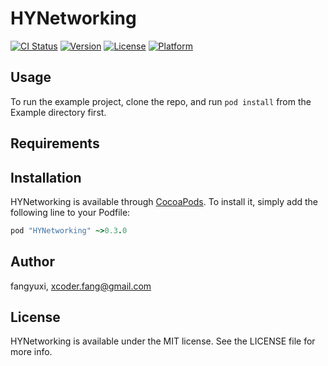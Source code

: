 # HYNetworking

[![CI Status](http://img.shields.io/travis/fangyuxi/HYNetworking.svg?style=flat)](https://travis-ci.org/fangyuxi/HYNetworking)
[![Version](https://img.shields.io/cocoapods/v/HYNetworking.svg?style=flat)](http://cocoapods.org/pods/HYNetworking)
[![License](https://img.shields.io/cocoapods/l/HYNetworking.svg?style=flat)](http://cocoapods.org/pods/HYNetworking)
[![Platform](https://img.shields.io/cocoapods/p/HYNetworking.svg?style=flat)](http://cocoapods.org/pods/HYNetworking)

## Usage

To run the example project, clone the repo, and run `pod install` from the Example directory first.

## Requirements

## Installation

HYNetworking is available through [CocoaPods](http://cocoapods.org). To install
it, simply add the following line to your Podfile:

```ruby
pod "HYNetworking" ~>0.3.0
```
## Author

fangyuxi, xcoder.fang@gmail.com

## License

HYNetworking is available under the MIT license. See the LICENSE file for more info.
